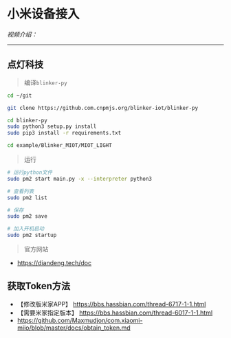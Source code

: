 # 小米设备接入

*视频介绍：*

---

## 点灯科技



> 编译`blinker-py`

```bash
cd ~/git

git clone https://github.com.cnpmjs.org/blinker-iot/blinker-py

cd blinker-py
sudo python3 setup.py install
sudo pip3 install -r requirements.txt

cd example/Blinker_MIOT/MIOT_LIGHT

```

> 运行

```bash
# 运行python文件
sudo pm2 start main.py -x --interpreter python3

# 查看列表
sudo pm2 list

# 保存
sudo pm2 save

# 加入开机启动
sudo pm2 startup
```

> 官方网站
- https://diandeng.tech/doc

## 获取Token方法

- 【修改版米家APP】 https://bbs.hassbian.com/thread-6717-1-1.html
- 【需要米家指定版本】 https://bbs.hassbian.com/thread-6017-1-1.html
- https://github.com/Maxmudjon/com.xiaomi-miio/blob/master/docs/obtain_token.md